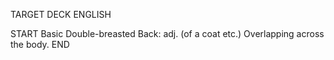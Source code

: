 TARGET DECK
ENGLISH

START
Basic
Double-breasted
Back: adj. (of a coat etc.) Overlapping across the body.
END
